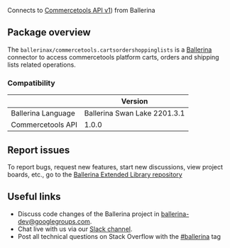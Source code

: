 Connects to [Commercetools API v1](https://docs.commercetools.com/api/)) from Ballerina

## Package overview
The `ballerinax/commercetools.cartsordershoppinglists` is a [Ballerina](https://ballerina.io/) connector to access commercetools platform  carts, orders and shipping lists related operations.

### Compatibility
|                    | Version                     |
|--------------------|-----------------------------|
| Ballerina Language | Ballerina Swan Lake 2201.3.1|
| Commercetools API  | 1.0.0                       |

## Report issues
To report bugs, request new features, start new discussions, view project boards, etc., go to the [Ballerina Extended Library repository](https://github.com/ballerina-platform/ballerina-extended-library)

## Useful links
- Discuss code changes of the Ballerina project in [ballerina-dev@googlegroups.com](mailto:ballerina-dev@googlegroups.com).
- Chat live with us via our [Slack channel](https://ballerina.io/community/slack/).
- Post all technical questions on Stack Overflow with the [#ballerina](https://stackoverflow.com/questions/tagged/ballerina) tag